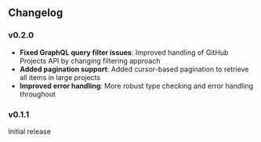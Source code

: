 ## Changelog

### v0.2.0
- **Fixed GraphQL query filter issues**: Improved handling of GitHub Projects API by changing filtering approach
- **Added pagination support**: Added cursor-based pagination to retrieve all items in large projects
- **Improved error handling**: More robust type checking and error handling throughout

### v0.1.1
Initial release